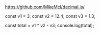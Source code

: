 https://github.com/MikeMcl/decimal.js/

const v1 = 3;
const v2 = 12.4;
const v3 = 1.3;

const total = v1 \* v2 - v3;
console.log(total);
